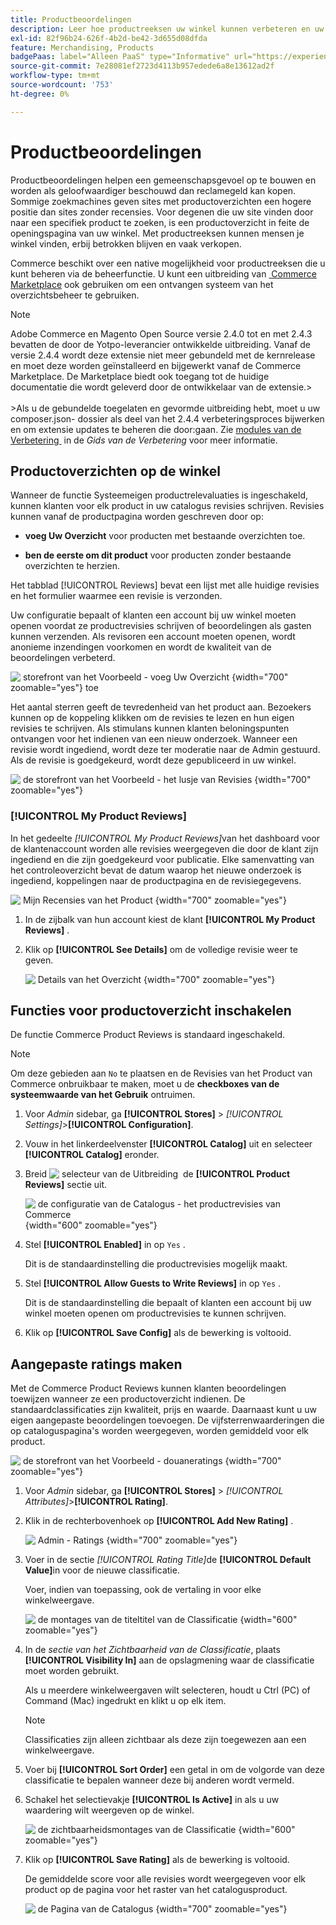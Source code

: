 ```yaml
---
title: Productbeoordelingen
description: Leer hoe productreeksen uw winkel kunnen verbeteren en uw producten geloofwaardiger kunnen maken.
exl-id: 82f96b24-626f-4b2d-be42-3d655d08dfda
feature: Merchandising, Products
badgePaas: label="Alleen PaaS" type="Informative" url="https://experienceleague.adobe.com/nl/docs/commerce/user-guides/product-solutions" tooltip="Is alleen van toepassing op Adobe Commerce op Cloud-projecten (door Adobe beheerde PaaS-infrastructuur) en op projecten in het veld."
source-git-commit: 7e28081ef2723d4113b957edede6a8e13612ad2f
workflow-type: tm+mt
source-wordcount: '753'
ht-degree: 0%

---
```


# Productbeoordelingen

Productbeoordelingen helpen een gemeenschapsgevoel op te bouwen en worden als geloofwaardiger beschouwd dan reclamegeld kan kopen. Sommige zoekmachines geven sites met productoverzichten een hogere positie dan sites zonder recensies. Voor degenen die uw site vinden door naar een specifiek product te zoeken, is een productoverzicht in feite de openingspagina van uw winkel. Met productreeksen kunnen mensen je winkel vinden, erbij betrokken blijven en vaak verkopen.

Commerce beschikt over een native mogelijkheid voor productreeksen die u kunt beheren via de beheerfunctie. U kunt een uitbreiding van [&#x200B; Commerce Marketplace &#x200B;](../getting-started/commerce-marketplace.md) ook gebruiken om een ontvangen systeem van het overzichtsbeheer te gebruiken.

>[!NOTE]
>
>Adobe Commerce en Magento Open Source versie 2.4.0 tot en met 2.4.3 bevatten de door de Yotpo-leverancier ontwikkelde uitbreiding. Vanaf de versie 2.4.4 wordt deze extensie niet meer gebundeld met de kernrelease en moet deze worden geïnstalleerd en bijgewerkt vanaf de Commerce Marketplace. De Marketplace biedt ook toegang tot de huidige documentatie die wordt geleverd door de ontwikkelaar van de extensie.
>&#x200B;><br><br>
>&#x200B;>Als u de gebundelde toegelaten en gevormde uitbreiding hebt, moet u uw composer.json- dossier als deel van het 2.4.4 verbeteringsproces bijwerken en om extensie updates te beheren die door:gaan. Zie [&#x200B; modules van de Verbetering &#x200B;](https://experienceleague.adobe.com/docs/commerce-operations/upgrade-guide/modules/upgrade.html?lang=nl-NL) in de _Gids van de Verbetering_ voor meer informatie.

## Productoverzichten op de winkel

Wanneer de functie Systeemeigen productrelevaluaties is ingeschakeld, kunnen klanten voor elk product in uw catalogus revisies schrijven. Revisies kunnen vanaf de productpagina worden geschreven door op:

- **voeg Uw Overzicht** voor producten met bestaande overzichten toe.

- **ben de eerste om dit product** voor producten zonder bestaande overzichten te herzien.

Het tabblad [!UICONTROL Reviews] bevat een lijst met alle huidige revisies en het formulier waarmee een revisie is verzonden.

Uw configuratie bepaalt of klanten een account bij uw winkel moeten openen voordat ze productrevisies schrijven of beoordelingen als gasten kunnen verzenden. Als revisoren een account moeten openen, wordt anonieme inzendingen voorkomen en wordt de kwaliteit van de beoordelingen verbeterd.

![&#x200B; storefront van het Voorbeeld - voeg Uw Overzicht &#x200B;](./assets/storefront-review-this-product.png){width="700" zoomable="yes"} toe

Het aantal sterren geeft de tevredenheid van het product aan. Bezoekers kunnen op de koppeling klikken om de revisies te lezen en hun eigen revisies te schrijven. Als stimulans kunnen klanten beloningspunten ontvangen voor het indienen van een nieuw onderzoek. Wanneer een revisie wordt ingediend, wordt deze ter moderatie naar de Admin gestuurd. Als de revisie is goedgekeurd, wordt deze gepubliceerd in uw winkel.

![&#x200B; de storefront van het Voorbeeld - het lusje van Revisies &#x200B;](./assets/storefront-reviews-tab.png){width="700" zoomable="yes"}

### [!UICONTROL My Product Reviews]

In het gedeelte _[!UICONTROL My Product Reviews]_&#x200B;van het dashboard voor de klantenaccount worden alle revisies weergegeven die door de klant zijn ingediend en die zijn goedgekeurd voor publicatie. Elke samenvatting van het controleoverzicht bevat de datum waarop het nieuwe onderzoek is ingediend, koppelingen naar de productpagina en de revisiegegevens.

![&#x200B; Mijn Recensies van het Product &#x200B;](./assets/account-dashboard-my-product-reviews.png){width="700" zoomable="yes"}

1. In de zijbalk van hun account kiest de klant **[!UICONTROL My Product Reviews]** .

1. Klik op **[!UICONTROL See Details]** om de volledige revisie weer te geven.

   ![&#x200B; Details van het Overzicht &#x200B;](./assets/account-dashboard-my-product-reviews-details.png){width="700" zoomable="yes"}

## Functies voor productoverzicht inschakelen

De functie Commerce Product Reviews is standaard ingeschakeld.

>[!NOTE]
>
>Om deze gebieden aan `No` te plaatsen en de Revisies van het Product van Commerce onbruikbaar te maken, moet u de **checkboxes van de systeemwaarde van het Gebruik** ontruimen.

1. Voor _Admin_ sidebar, ga **[!UICONTROL Stores]** > _[!UICONTROL Settings]_>**[!UICONTROL Configuration]**.

1. Vouw in het linkerdeelvenster **[!UICONTROL Catalog]** uit en selecteer **[!UICONTROL Catalog]** eronder.

1. Breid ![&#x200B; selecteur van de Uitbreiding &#x200B;](../assets/icon-display-expand.png) de **[!UICONTROL Product Reviews]** sectie uit.

   ![&#x200B; de configuratie van de Catalogus - het productrevisies van Commerce &#x200B;](../configuration-reference/catalog/assets/catalog-product-reviews.png){width="600" zoomable="yes"}

1. Stel **[!UICONTROL Enabled]** in op `Yes` .

   Dit is de standaardinstelling die productrevisies mogelijk maakt.

1. Stel **[!UICONTROL Allow Guests to Write Reviews]** in op `Yes` .

   Dit is de standaardinstelling die bepaalt of klanten een account bij uw winkel moeten openen om productrevisies te kunnen schrijven.

1. Klik op **[!UICONTROL Save Config]** als de bewerking is voltooid.

## Aangepaste ratings maken

Met de Commerce Product Reviews kunnen klanten beoordelingen toewijzen wanneer ze een productoverzicht indienen. De standaardclassificaties zijn kwaliteit, prijs en waarde. Daarnaast kunt u uw eigen aangepaste beoordelingen toevoegen. De vijfsterrenwaarderingen die op cataloguspagina&#39;s worden weergegeven, worden gemiddeld voor elk product.

![&#x200B; de storefront van het Voorbeeld - douaneratings &#x200B;](./assets/attribute-custom-ratings-review.png){width="700" zoomable="yes"}

1. Voor _Admin_ sidebar, ga **[!UICONTROL Stores]** > _[!UICONTROL Attributes]_>**[!UICONTROL Rating]**.

1. Klik in de rechterbovenhoek op **[!UICONTROL Add New Rating]** .

   ![&#x200B; Admin - Ratings &#x200B;](./assets/product-reviews-rating.png){width="700" zoomable="yes"}

1. Voer in de sectie _[!UICONTROL Rating Title]_&#x200B;de **[!UICONTROL Default Value]**&#x200B;in voor de nieuwe classificatie.

   Voer, indien van toepassing, ook de vertaling in voor elke winkelweergave.

   ![&#x200B; de montages van de titeltitel van de Classificatie &#x200B;](./assets/product-rating-title.png){width="600" zoomable="yes"}

1. In de _sectie van het Zichtbaarheid van de Classificatie_, plaats **[!UICONTROL Visibility In]** aan de opslagmening waar de classificatie moet worden gebruikt.

   Als u meerdere winkelweergaven wilt selecteren, houdt u Ctrl (PC) of Command (Mac) ingedrukt en klikt u op elk item.

   >[!NOTE]
   >
   >Classificaties zijn alleen zichtbaar als deze zijn toegewezen aan een winkelweergave.

1. Voer bij **[!UICONTROL Sort Order]** een getal in om de volgorde van deze classificatie te bepalen wanneer deze bij anderen wordt vermeld.

1. Schakel het selectievakje **[!UICONTROL Is Active]** in als u uw waardering wilt weergeven op de winkel.

   ![&#x200B; de zichtbaarheidsmontages van de Classificatie &#x200B;](./assets/product-rating-visibility.png){width="600" zoomable="yes"}

1. Klik op **[!UICONTROL Save Rating]** als de bewerking is voltooid.

   De gemiddelde score voor alle revisies wordt weergegeven voor elk product op de pagina voor het raster van het catalogusproduct.

   ![&#x200B; de Pagina van de Catalogus &#x200B;](./assets/catalog-rating-page.png){width="700" zoomable="yes"}
